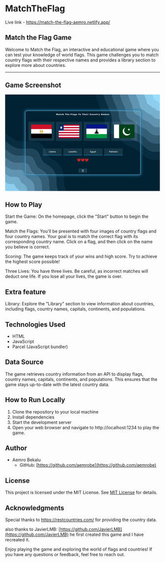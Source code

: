 # MatchTheFlag

Live link - https://match-the-flag-aemro.netlify.app/

## **Match the Flag Game**

Welcome to Match the Flag, an interactive and educational game where you can test your knowledge of world flags. This game challenges you to match country flags with their respective names and provides a library section to explore more about countries.

---

## **Game Screenshot**

![](./src/imgs/match-the-flag-game-screenshot.png)

## **How to Play**

Start the Game: On the homepage, click the "Start" button to begin the game.

Match the Flags: You'll be presented with four images of country flags and four country names. Your goal is to match the correct flag with its corresponding country name. Click on a flag, and then click on the name you believe is correct.

Scoring: The game keeps track of your wins and high score. Try to achieve the highest score possible!

Three Lives: You have three lives. Be careful, as incorrect matches will deduct one life. If you lose all your lives, the game is over.

## **Extra feature**

Library: Explore the "Library" section to view information about countries, including flags, country names, capitals, continents, and populations.

## **Technologies Used**

- HTML
- JavaScript
- Parcel (JavaScript bundler)

## **Data Source**

The game retrieves country information from an API to display flags, country names, capitals, continents, and populations. This ensures that the game stays up-to-date with the latest country data.

## **How to Run Locally**

1. Clone the repository to your local machine
2. Install dependencies
3. Start the development server
4. Open your web browser and navigate to http://localhost:1234 to play the game.

## **Author**

- Aemro Bekalu
  - GitHub: [https://github.com/aemrobe](https://github.com/aemrobe)

## **License**

This project is licensed under the MIT License.
See [MIT License](https://opensource.org/licenses/mit-license.php) for details.

## **Acknowledgments**

Special thanks to https://restcountries.com/ for providing the country data.

also thanks to JavierLMB: [https://github.com/JavierLMB](https://github.com/JavierLMB) he first created this game and I have recreated it.

Enjoy playing the game and exploring the world of flags and countries! If you have any questions or feedback, feel free to reach out.
